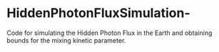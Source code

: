 # HiddenPhotonFluxSimulation-
Code for simulating the Hidden Photon Flux in the Earth and obtaining bounds for the mixing kinetic parameter. 
